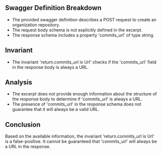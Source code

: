 ## Swagger Definition Breakdown
- The provided swagger definition describes a POST request to create an organization repository.
- The request body schema is not explicitly defined in the excerpt.
- The response schema includes a property 'commits_url' of type string.

## Invariant
- The invariant 'return.commits_url is Url' checks if the 'commits_url' field in the response body is always a URL.

## Analysis
- The excerpt does not provide enough information about the structure of the response body to determine if 'commits_url' is always a URL.
- The presence of 'commits_url' in the response schema does not guarantee that it will always be a valid URL.

## Conclusion
Based on the available information, the invariant 'return.commits_url is Url' is a false-positive. It cannot be guaranteed that 'commits_url' will always be a URL in the response.
